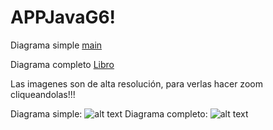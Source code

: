 # APPJavaG6!

Diagrama simple
[main](https://user-images.githubusercontent.com/101165561/171085551-f1cf3cd4-f975-4402-a93f-9c1a3a7e2c79.png)

Diagrama completo
[Libro](https://user-images.githubusercontent.com/101165561/171085881-825c8259-768c-4d27-aa7a-387d452954fd.png)


Las imagenes son de alta resolución, para verlas hacer zoom cliqueandolas!!!


Diagrama simple:
![alt text](https://user-images.githubusercontent.com/101165561/171085551-f1cf3cd4-f975-4402-a93f-9c1a3a7e2c79.png)
Diagrama completo:
![alt text](https://user-images.githubusercontent.com/101165561/171085881-825c8259-768c-4d27-aa7a-387d452954fd.png)
